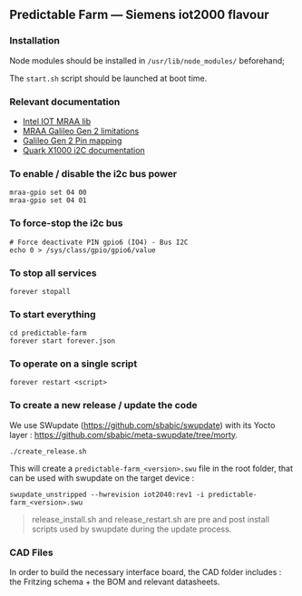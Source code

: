 Predictable Farm — Siemens iot2000 flavour
---

### Installation

Node modules should be installed in `/usr/lib/node_modules/` beforehand;

The `start.sh`  script should be launched at boot time.

### Relevant documentation

  - [Intel IOT MRAA lib](http://iotdk.intel.com/docs/master/mraa/node/classes/i2c.html#method_readWordReg)
  - [MRAA Galileo Gen 2 limitations](https://github.com/intel-iot-devkit/mraa/blob/master/docs/galileorevh.md)
  - [Galileo Gen 2 Pin mapping](https://link.springer.com/chapter/10.1007/978-1-4302-6838-3_14)
  - [Quark X1000 i2C documentation](https://github.com/slavaim/Linux-Intel-Galileo-Gen2-QuarkX1000/tree/master/BSPv1.1.0/linux_v3.8.7/work/Documentation/i2c)

### To enable / disable the i2c bus power

    mraa-gpio set 04 00
    mraa-gpio set 04 01

### To force-stop the i2c bus

    # Force deactivate PIN gpio6 (IO4) - Bus I2C
    echo 0 > /sys/class/gpio/gpio6/value

### To stop all services 

    forever stopall

### To start everything

    cd predictable-farm
    forever start forever.json

### To operate on a single script

    forever restart <script>

### To create a new release / update the code

We use SWupdate (https://github.com/sbabic/swupdate) with its Yocto layer : https://github.com/sbabic/meta-swupdate/tree/morty.

    ./create_release.sh

This will create a `predictable-farm_<version>.swu` file in the root folder, that can be used with swupdate on the target device :

    swupdate_unstripped --hwrevision iot2040:rev1 -i predictable-farm_<version>.swu

> release_install.sh and release_restart.sh are pre and post install scripts used by swupdate during the update process.

### CAD Files

In order to build the necessary interface board, the CAD folder includes : the Fritzing schema + the BOM and relevant datasheets.
